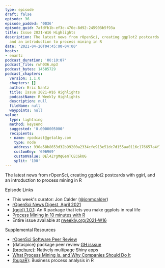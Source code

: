 ```yaml
---
type: episode
draft: false
episode: 36
episode_padded: '0036'
episode_guid: 7afdfb1b-ef3c-470e-8d92-245903b5f93a
title: Issue 2021-W16 Highlights
description: The latest news from rOpenSci, creating ggplot2 postcards with ggirl,
  and an introduction to process mining in R
date: '2021-04-20T04:45:00-04:00'
hosts:
- enantz
podcast_duration: '00:10:07'
podcast_file: rwh036.mp3
podcast_bytes: 14585729
podcast_chapters:
  version: 1.1.0
  chapters: []
  author: Eric Nantz
  title: Issue 2021-W16 Highlights
  podcastName: R Weekly Highlights
  description: null
  fileName: null
  waypoints: null
value:
  type: lightning
  method: keysend
  suggested: '0.0000005000'
  recipients:
  - name: rpodcast@getalby.com
    type: node
    address: 030a58b8653d32b99200a2334cfe913e51dc7d155aa0116c176657a4f1722677a3
    customKey: '696969'
    customValue: 0El4ZrgMqGemTCECGkUG
    split: '100'
---
```

The latest news from rOpenSci, creating ggplot2 postcards with ggirl,
and an introduction to process mining in R

Episode Links

-   This week's curator: Jon Calder
    (<a href="https://twitter.com/jonmcalder" rel="nofollow">@jonmcalder</a>)
-   <a
    href="https://ropensci.org/blog/2021/04/16/latest-ropensci-news-digest/"
    rel="nofollow">rOpenSci News Digest, April 2021</a>
-   <a href="https://jnolis.com/blog/introducing_ggirl/"
    rel="nofollow">{ggirl} 1.0.1</a>: An R package that lets you make
    ggplots in real life
-   <a
    href="https://medium.com/process-mining-and-analytics/process-mining-in-10-minutes-with-r-1ab28ed74e81"
    rel="nofollow">Process Mining in 10 minutes with R</a>
-   Entire issue available at
    <a href="https://rweekly.org/2021-W16.html"
    rel="nofollow">rweekly.org/2021-W16</a>

Supplemental Resources

-   <a href="https://ropensci.org/software-review" rel="nofollow">rOpenSci
    Software Peer Review</a>
-   {dataspice} package peer review
    <a href="https://github.com/ropensci/software-review/issues/426"
    rel="nofollow">GH isssue</a>
-   <a href="https://github.com/ColinFay/brochure"
    rel="nofollow">{brochure}</a>: Natively multipage Shiny apps
-   <a
    href="https://hbr.org/2019/04/what-process-mining-is-and-why-companies-should-do-it"
    rel="nofollow">What Process Mining Is, and Why Companies Should Do
    It</a>
-   <a href="https://www.bupar.net" rel="nofollow">{bupaR}</a>: Business
    process analysis in R

